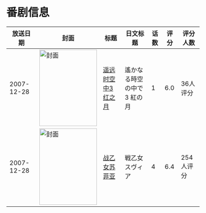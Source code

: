 # 番剧信息

|放送日期|封面|标题|日文标题|话数|评分|评分人数|
|---|---|---|---|---|---|---|
|2007-12-28|<img src="https://lain.bgm.tv/pic/cover/c/3c/42/72915_R7RdR.jpg" alt="封面" style="width:150px;height:200px;object-fit:cover;">|[遥远时空中3 红之月](https://bangumi.tv/subject/72915)|遙かなる時空の中で3 紅の月|1|6.0|36人评分|
|2007-12-28|<img src="https://bangumi.tv/img/no_icon_subject.png" alt="封面" style="width:150px;height:200px;object-fit:cover;">|[战乙女苏菲亚](https://bangumi.tv/subject/70301)|戦乙女スヴィア|4|6.4|254人评分|
